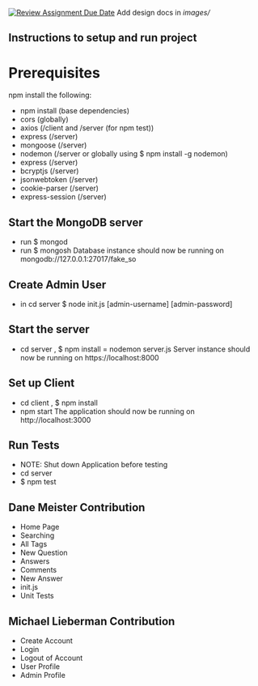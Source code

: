 [![Review Assignment Due Date](https://classroom.github.com/assets/deadline-readme-button-24ddc0f5d75046c5622901739e7c5dd533143b0c8e959d652212380cedb1ea36.svg)](https://classroom.github.com/a/tRxoBzS5)
Add design docs in *images/*

## Instructions to setup and run project
# Prerequisites 
npm install the following:
- npm install (base dependencies)
- cors (globally)
- axios (/client and /server (for npm test))
- express (/server)
- mongoose (/server)
- nodemon (/server or globally using $ npm install -g nodemon)
- express (/server)
- bcryptjs (/server)
- jsonwebtoken (/server)
- cookie-parser (/server)
- express-session (/server)
## Start the MongoDB server
- run $ mongod 
- run $ mongosh
Database instance should now be running on mongodb://127.0.0.1:27017/fake_so
## Create Admin User
- in cd server $ node init.js [admin-username] [admin-password]
## Start the server
- cd server , $ npm install
= nodemon server.js
Server instance should now be running on https://localhost:8000
## Set up Client
- cd client , $ npm install
- npm start
The application should now be running on http://localhost:3000
## Run Tests
- NOTE: Shut down Application before testing
- cd server
- $ npm test
## Dane Meister Contribution
- Home Page
- Searching
- All Tags
- New Question
- Answers
- Comments
- New Answer
- init.js
- Unit Tests
## Michael Lieberman Contribution
- Create Account
- Login
- Logout of Account
- User Profile
- Admin Profile
